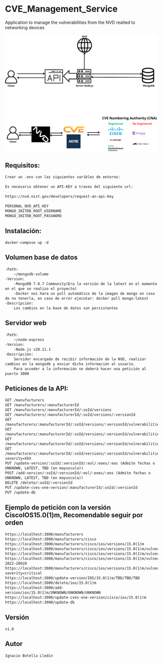# CVE_Management_Service
Application to manage the vulnerabilities from the NVD realted to networking devices

![Application architecture](img/image.png)

## Requisitos:

    Crear un .env con las siguientes varibles de entorno:

    Es necesario obtener un API-KEY a traves del siguiente url:

    https://nvd.nist.gov/developers/request-an-api-key

    PERSONAL_NVD_API_KEY
    MONGO_INITDB_ROOT_USERNAME
    MONGO_INITDB_ROOT_PASSWORD

## Instalación:

    docker-compose up -d


## Volumen base de datos

    -Path: 
        ~/mongodb-volume
    -Version:
        -MongoDB 7.0.7 Community(Era la versión de la latest en el momento en el que se realizo el proyecto)
        -Docker nos hara un pull automático de la imagen de mongo en caso de no tenerla, en caso de error ejecutar: docker pull mongo:latest
    -Descripción:
        Los cambios en la base de datos son persistentes
    

## Servidor web

    -Path: 
        ~/node-express
    -Version:
        -Node.js v20.11.1
    -Descripción:
        Servidor encargado de recibir información de la NVD, realizar cambios en la mongodb y enviar dicha información al usuario.
        Para acceder a la información se deberá hacer una petición al puerto 3000 

## Peticiones de la API:

    GET /manufacturers
    GET /manufacturers/:manufacturerId
    GET /manufacturers/:manufacturerId/:soId/versions
    GET /manufacturers/:manufacturerId/:soId/versions/:versionId
    GET /manufacturers/:manufacturerId/:soId/versions/:versionId/vulnerabilities
    GET /manufacturers/:manufacturerId/:soId/versions/:versionId/vulnerabilities/cvelist
    GET /manufacturers/:manufacturerId/:soId/versions/:versionId/vulnerabilities/cvelist/:vulnerabilityId
    GET /manufacturers/:manufacturerId/:soId/versions/:versionId/vulnerabilities/cvelist/risk?severity=XXX
    PUT /update-version/:soId/:versionId/:eol/:eoes/:eos (Admite fechas o UNKNOWN, LATEST, TBD (en mayuscula))
    POST /add-version/:soId/:versionId/:eol/:eoes/:eos (Admite fechas o UNKNOWN, LATEST, TBD (en mayuscula))
    DELETE /delete/:soId/:versionId
    PUT /update-cves-one-version/:manufacturerId/:soId/:versionId
    PUT /update-db


## Ejemplo de petición con la versión CiscoIOS15.0(1)m, Recomendable seguir por orden

    https://localhost:3000/manufacturers
    https://localhost:3000/manufacturers/cisco
    https://localhost:3000/manufacturers/cisco/ios/versions/15.0(1)m
    https://localhost:3000/manufacturers/cisco/ios/versions/15.0(1)m/vulnerabilities
    https://localhost:3000/manufacturers/cisco/ios/versions/15.0(1)m/vulnerabilities/cvelist
    https://localhost:3000/manufacturers/cisco/ios/versions/15.0(1)m/vulnerabilities/cvelist/CVE-2022-20920
    https://localhost:3000/manufacturers/cisco/ios/versions/15.0(1)m/vulnerabilities/cvelist/severity/risk?severity=critical
    https://localhost:3000/update-version/IOS/15.0(1)m/TBD/TBD/TBD 
    https://localhost:3000/delete/ios/15.0(1)m
    https://localhost:3000/add-version/ios/15.0(1)m/UNKNOWN/UNKNOWN/UNKNOWN
    https://localhost:3000/update-cves-one-version/cisco/ios/15.0(1)m
    https://localhost:3000/update-db

## Versión

    v1.0

## Autor

    Ignacio Botella Lledin




